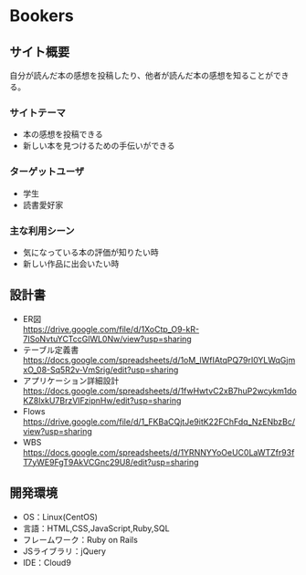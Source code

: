 # Bookers

## サイト概要
自分が読んだ本の感想を投稿したり、他者が読んだ本の感想を知ることができる。

### サイトテーマ
* 本の感想を投稿できる
* 新しい本を見つけるための手伝いができる

### ターゲットユーザ
* 学生
* 読書愛好家

### 主な利用シーン
* 気になっている本の評価が知りたい時
* 新しい作品に出会いたい時

## 設計書
* ER図　　　　　　　　　　　　　　　　　　　　　　　　　　　　　　https://drive.google.com/file/d/1XoCtp_O9-kR-7ISoNvtuYCTccGlWL0Nw/view?usp=sharing
* テーブル定義書　　　　　　　　　　　　　　　　　　　　　　　　　https://docs.google.com/spreadsheets/d/1oM_lWfIAtqPQ79rI0YLWqGjmxO_08-Sq5R2v-VmSrig/edit?usp=sharing
* アプリケーション詳細設計　　　　　　　　　　　　　　　　　　　　https://docs.google.com/spreadsheets/d/1fwHwtvC2xB7huP2wcykm1doKZ8lxkU7BrzVIFzipnHw/edit?usp=sharing
* Flows　　　　　　　　　　　　　　　　　　　　　　　　　　　　 　https://drive.google.com/file/d/1_FKBaCQjtJe9itK22FChFdq_NzENbzBc/view?usp=sharing
* WBS　　　　　　　　　　　　　　　　　　　　　　　　　　　　　  https://docs.google.com/spreadsheets/d/1YRNNYYoOeUC0LaWTZfr93fT7yWE9FgT9AkVCGnc29U8/edit?usp=sharing


## 開発環境
- OS：Linux(CentOS)
- 言語：HTML,CSS,JavaScript,Ruby,SQL
- フレームワーク：Ruby on Rails
- JSライブラリ：jQuery
- IDE：Cloud9
